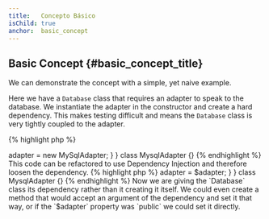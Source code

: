 ```yaml
---
title:   Concepto Básico
isChild: true
anchor:  basic_concept
---
```


## Basic Concept {#basic_concept_title}

We can demonstrate the concept with a simple, yet naive example.

Here we have a `Database` class that requires an adapter to speak to the database. We instantiate the adapter in the
constructor and create a hard dependency. This makes testing difficult and means the `Database` class is very tightly
coupled to the adapter.

{% highlight php %}
<?php
namespace Database;

class Database
{
    protected $adapter;

    public function __construct()
    {
        $this->adapter = new MySqlAdapter;
    }
}

class MysqlAdapter {}
{% endhighlight %}

This code can be refactored to use Dependency Injection and therefore loosen the dependency.

{% highlight php %}
<?php
namespace Database;

class Database
{
    protected $adapter;

    public function __construct(MySqlAdapter $adapter)
    {
        $this->adapter = $adapter;
    }
}

class MysqlAdapter {}
{% endhighlight %}

Now we are giving the `Database` class its dependency rather than it creating it itself. We could even create a method
that would accept an argument of the dependency and set it that way, or if the `$adapter` property was `public` we
could set it directly.
